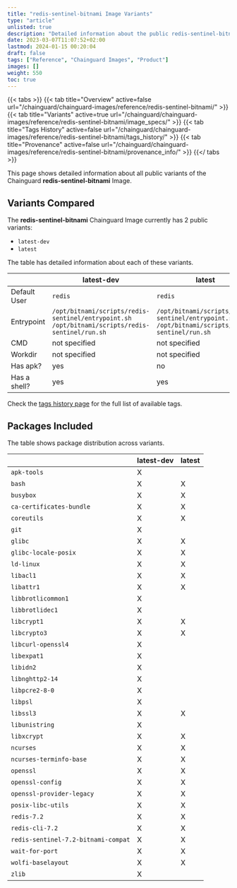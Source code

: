 ```yaml
---
title: "redis-sentinel-bitnami Image Variants"
type: "article"
unlisted: true
description: "Detailed information about the public redis-sentinel-bitnami Chainguard Image variants"
date: 2023-03-07T11:07:52+02:00
lastmod: 2024-01-15 00:20:04
draft: false
tags: ["Reference", "Chainguard Images", "Product"]
images: []
weight: 550
toc: true
---
```


{{< tabs >}}
{{< tab title="Overview" active=false url="/chainguard/chainguard-images/reference/redis-sentinel-bitnami/" >}}
{{< tab title="Variants" active=true url="/chainguard/chainguard-images/reference/redis-sentinel-bitnami/image_specs/" >}}
{{< tab title="Tags History" active=false url="/chainguard/chainguard-images/reference/redis-sentinel-bitnami/tags_history/" >}}
{{< tab title="Provenance" active=false url="/chainguard/chainguard-images/reference/redis-sentinel-bitnami/provenance_info/" >}}
{{</ tabs >}}

This page shows detailed information about all public variants of the Chainguard **redis-sentinel-bitnami** Image.

## Variants Compared
The **redis-sentinel-bitnami** Chainguard Image currently has 2 public variants: 

- `latest-dev`
- `latest`

The table has detailed information about each of these variants.

|              | latest-dev                                                                                     | latest                                                                                         |
|--------------|------------------------------------------------------------------------------------------------|------------------------------------------------------------------------------------------------|
| Default User | `redis`                                                                                        | `redis`                                                                                        |
| Entrypoint   | `/opt/bitnami/scripts/redis-sentinel/entrypoint.sh /opt/bitnami/scripts/redis-sentinel/run.sh` | `/opt/bitnami/scripts/redis-sentinel/entrypoint.sh /opt/bitnami/scripts/redis-sentinel/run.sh` |
| CMD          | not specified                                                                                  | not specified                                                                                  |
| Workdir      | not specified                                                                                  | not specified                                                                                  |
| Has apk?     | yes                                                                                            | no                                                                                             |
| Has a shell? | yes                                                                                            | yes                                                                                            |

Check the [tags history page](/chainguard/chainguard-images/reference/redis-sentinel-bitnami/tags_history/) for the full list of available tags.

## Packages Included
The table shows package distribution across variants.

|                                     | latest-dev | latest |
|-------------------------------------|------------|--------|
| `apk-tools`                         | X          |        |
| `bash`                              | X          | X      |
| `busybox`                           | X          | X      |
| `ca-certificates-bundle`            | X          | X      |
| `coreutils`                         | X          | X      |
| `git`                               | X          |        |
| `glibc`                             | X          | X      |
| `glibc-locale-posix`                | X          | X      |
| `ld-linux`                          | X          | X      |
| `libacl1`                           | X          | X      |
| `libattr1`                          | X          | X      |
| `libbrotlicommon1`                  | X          |        |
| `libbrotlidec1`                     | X          |        |
| `libcrypt1`                         | X          | X      |
| `libcrypto3`                        | X          | X      |
| `libcurl-openssl4`                  | X          |        |
| `libexpat1`                         | X          |        |
| `libidn2`                           | X          |        |
| `libnghttp2-14`                     | X          |        |
| `libpcre2-8-0`                      | X          |        |
| `libpsl`                            | X          |        |
| `libssl3`                           | X          | X      |
| `libunistring`                      | X          |        |
| `libxcrypt`                         | X          | X      |
| `ncurses`                           | X          | X      |
| `ncurses-terminfo-base`             | X          | X      |
| `openssl`                           | X          | X      |
| `openssl-config`                    | X          | X      |
| `openssl-provider-legacy`           | X          | X      |
| `posix-libc-utils`                  | X          | X      |
| `redis-7.2`                         | X          | X      |
| `redis-cli-7.2`                     | X          | X      |
| `redis-sentinel-7.2-bitnami-compat` | X          | X      |
| `wait-for-port`                     | X          | X      |
| `wolfi-baselayout`                  | X          | X      |
| `zlib`                              | X          |        |

